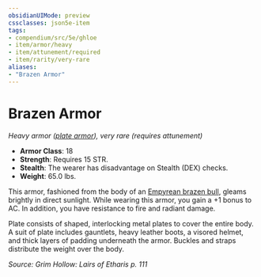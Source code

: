 ```yaml
---
obsidianUIMode: preview
cssclasses: json5e-item
tags:
- compendium/src/5e/ghloe
- item/armor/heavy
- item/attunement/required
- item/rarity/very-rare
aliases: 
- "Brazen Armor"
---
```

# Brazen Armor
*Heavy armor ([plate armor](Mechanics/items/plate-armor.md)), very rare (requires attunement)*  

- **Armor Class**: 18
- **Strength**: Requires 15 STR.
- **Stealth**: The wearer has disadvantage on Stealth (DEX) checks.
- **Weight**: 65.0 lbs.

This armor, fashioned from the body of an [Empyrean brazen bull](Mechanics/bestiary/celestial/empyrean-brazen-bull-ghloe.md), gleams brightly in direct sunlight. While wearing this armor, you gain a +1 bonus to AC. In addition, you have resistance to fire and radiant damage.

Plate consists of shaped, interlocking metal plates to cover the entire body. A suit of plate includes gauntlets, heavy leather boots, a visored helmet, and thick layers of padding underneath the armor. Buckles and straps distribute the weight over the body.

*Source: Grim Hollow: Lairs of Etharis p. 111*